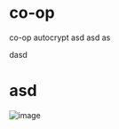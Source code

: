# co-op
co-op autocrypt
asd
asd
as



dasd


# asd

![image](https://github.com/user-attachments/assets/558ee2ef-fc88-46a1-8053-0b1f6f4ce9f9)
